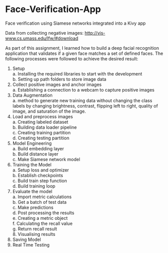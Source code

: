 # Face-Verification-App
Face verification using Siamese networks integrated into a Kivy app

Data from collecting negative images: http://vis-www.cs.umass.edu/lfw/#download

As part of this assignment, I learned how to build a deep facial recognition application that validates if a given face matches a set of defined faces.
The following processes were followed to achieve the desired result:
  1.	Setup\
    a.	Installing the required libraries to start with the development\
    b.	Setting up path folders to store image data
  2.	Collect positive images and anchor images\
    a.	Establishing a connection to a webcam to capture positive images
  3.	Data Augmentation\
    a.	method to generate new training data without changing the class labels by changing brightness, contrast, flipping left to right, quality of image, and        saturation of the image.
  4.	Load and preprocess images\
    a.	Creating labeled dataset \
    b.	Building data loader pipeline\
    c.	Creating training partition\
    d.	Creating testing partition
  5.	Model Engineering\
    a.	Build embedding layer\
    b.	Build distance layer\
    c.	Make Siamese network model
  6.	Training the Model\
    a.	Setup loss and optimizer\
    b.	Establish checkpoints\
    c.	Build train step function\
    d.	Build training loop
  7.	Evaluate the model\
    a.	Import metric calculations\
    b.	Get a batch of test data \
    c.	Make predictions\
    d.	Post processing the results\
    e.	Creating a metric object\
    f.	Calculating the recall value\
    g.	Return recall result\
    8.	Visualising results
  9.	Saving Model
  10.	Real Time Testing

